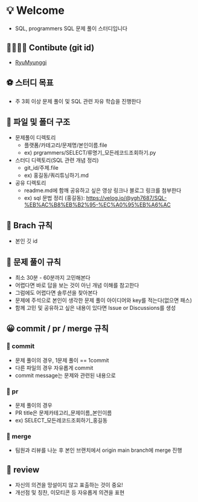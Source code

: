 # 💡 Welcome
* SQL, programmers SQL 문제 풀이 스터디입니다

## 👨‍👨‍👧‍👦 Contibute (git id)
* [RyuMyunggi](https://github.com/RyuMyunggi)

## ⚽️ 스터디 목표
* 주 3회 이상 문제 풀이 및 SQL 관련 자유 학습을 진행한다

## 📁 파일 및 폴더 구조
* 문제풀이 디렉토리
  * 플랫폼/카테고리/문제명/본인이름.file
  * ex) prgrammers/SELECT/류명기_모든레코드조회하기.py
* 스터디 디렉토리(SQL 관련 개념 정리)
  * git_id/주제.file
  * ex) 홍길동/쿼리튜닝하기.md
* 공유 디렉토리
  * readme.md에 함깨 공유하고 싶은 영상 링크나 블로그 링크를 첨부한다
  * ex) sql 문법 정리 (홍길동): https://velog.io/@ygh7687/SQL-%EB%AC%B8%EB%B2%95-%EC%A0%95%EB%A6%AC

## 💭 Brach 규칙
* 본인 깃 id

## 🔐 문제 풀이 규칙
* 최소 30분 - 60분까지 고민해본다
* 어렵다면 바로 답을 보는 것이 아닌 개념 이해를 참고한다
* 그럼에도 어렵다면 솔루션을 찾아본다
* 문제에 주석으로 본인이 생각한 문제 풀이 아이디어와 key를 적는다(없으면 패스)
* 함께 고민 및 공유하고 싶은 내용이 있다면 Issue or Discussions를 생성

## 😀 commit / pr / merge 규칙
### 📍 commit
* 문제 풀이의 경우, 1문제 풀이 == 1commit
* 다른 파일의 경우 자유롭게 commit
* commit message는 문제와 관련된 내용으로
### 📍 pr
* 문제 풀이의 경우
* PR title은 문제카테고리_문제이름_본인이름
* ex) SELECT_모든레코드조회하기_홍길동
### 📍 merge
* 팀원과 리뷰를 나눈 후 본인 브랜치에서 origin main branch에 merge 진행

## 🌟 review 
* 자신의 의견을 망설이지 않고 표출하는 것이 중요!
* 개선점 및 칭찬, 이모티콘 등 자유롭게 의견을 표현


